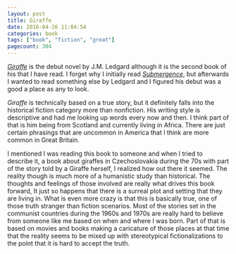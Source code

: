 ```yaml
---
layout: post
title: Giraffe
date: 2016-04-26 11:04:54
categories: book
tags: ["book", "fiction", "great"]
pagecount: 304
---
```


[*Giraffe*][giraffe-amazon] is the debut novel by J.M. Ledgard although it
is the second book of his that I have read. I forget why I initially read
[*Submergence*][sub-me], but afterwards I wanted to read something else by
Ledgard and I figured his debut was a good a place as any to look.

*Giraffe* is technically based on a true story, but it definitely falls into
the historical fiction category more than nonfiction. His writing style is
descriptive and had me looking up words every now and then. I think part of
that is him being from Scotland and currently living in Africa. There are just
certain phrasings that are uncommon in America that I think are more common
in Great Britain.

I mentioned I was reading this book to someone and when I tried to describe it,
a book about giraffes in Czechoslovakia during the 70s with part of the story
told by a Giraffe herself, I realized how out there it seemed. The reality though
is much more of a humanistic study than historical. The thoughts and feelings
of those involved are really what drives this book forward, It just so happens
that there is a surreal plot and setting that they are living in. What is even
more crazy is that this is basically true, one of those truth stranger than fiction
scenarios. Most of the stories set in the communist countries during the 1960s and 1970s
are really hard to believe from someone like me based on when and where I was born.
Part of that is based on movies and books making a caricature of those places at that
time that the reality seems to be mixed up with stereotypical fictionalizations to the
point that it is hard to accept the truth.


[giraffe-amazon]:     http://amzn.to/2EnOPea
[sub-me]:             http://andrewledvina.com/book/2015/12/14/submergence.html

